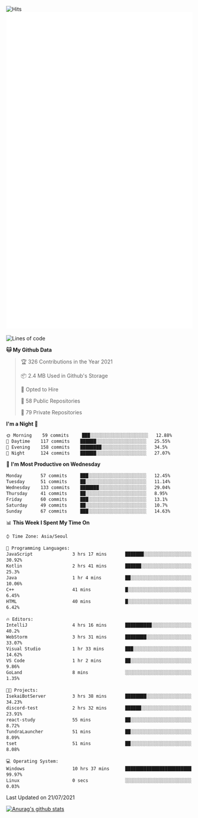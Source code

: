 ![Hits](https://hits.seeyoufarm.com/api/count/incr/badge.svg?url=https%3A%2F%2Fgithub.com%2Fkokose1234&count_bg=%2379C83D&title_bg=%23555555&icon=apple.svg&icon_color=%23E7E7E7&title=hits&edge_flat=false)
<br/>
![Metrics](https://github.com/kokose1234/kokose1234/blob/main/github-metrics.svg)

<!--START_SECTION:waka-->
![Lines of code](https://img.shields.io/badge/From%20Hello%20World%20I%27ve%20Written-12.6%20million%20lines%20of%20code-blue)

**🐱 My Github Data** 

> 🏆 326 Contributions in the Year 2021
 > 
> 📦 2.4 MB Used in Github's Storage 
 > 
> 💼 Opted to Hire
 > 
> 📜 58 Public Repositories 
 > 
> 🔑 79 Private Repositories  
 > 
**I'm a Night 🦉** 

```text
🌞 Morning    59 commits     ███░░░░░░░░░░░░░░░░░░░░░░   12.88% 
🌆 Daytime    117 commits    ██████░░░░░░░░░░░░░░░░░░░   25.55% 
🌃 Evening    158 commits    ████████░░░░░░░░░░░░░░░░░   34.5% 
🌙 Night      124 commits    ██████░░░░░░░░░░░░░░░░░░░   27.07%

```
📅 **I'm Most Productive on Wednesday** 

```text
Monday       57 commits     ███░░░░░░░░░░░░░░░░░░░░░░   12.45% 
Tuesday      51 commits     ██░░░░░░░░░░░░░░░░░░░░░░░   11.14% 
Wednesday    133 commits    ███████░░░░░░░░░░░░░░░░░░   29.04% 
Thursday     41 commits     ██░░░░░░░░░░░░░░░░░░░░░░░   8.95% 
Friday       60 commits     ███░░░░░░░░░░░░░░░░░░░░░░   13.1% 
Saturday     49 commits     ██░░░░░░░░░░░░░░░░░░░░░░░   10.7% 
Sunday       67 commits     ███░░░░░░░░░░░░░░░░░░░░░░   14.63%

```


📊 **This Week I Spent My Time On** 

```text
⌚︎ Time Zone: Asia/Seoul

💬 Programming Languages: 
JavaScript               3 hrs 17 mins       ███████░░░░░░░░░░░░░░░░░░   30.92% 
Kotlin                   2 hrs 41 mins       ██████░░░░░░░░░░░░░░░░░░░   25.3% 
Java                     1 hr 4 mins         ██░░░░░░░░░░░░░░░░░░░░░░░   10.06% 
C++                      41 mins             █░░░░░░░░░░░░░░░░░░░░░░░░   6.45% 
HTML                     40 mins             █░░░░░░░░░░░░░░░░░░░░░░░░   6.42%

🔥 Editors: 
IntelliJ                 4 hrs 16 mins       ██████████░░░░░░░░░░░░░░░   40.2% 
WebStorm                 3 hrs 31 mins       ████████░░░░░░░░░░░░░░░░░   33.07% 
Visual Studio            1 hr 33 mins        ███░░░░░░░░░░░░░░░░░░░░░░   14.62% 
VS Code                  1 hr 2 mins         ██░░░░░░░░░░░░░░░░░░░░░░░   9.86% 
GoLand                   8 mins              ░░░░░░░░░░░░░░░░░░░░░░░░░   1.35%

🐱‍💻 Projects: 
IsekaiBotServer          3 hrs 38 mins       ████████░░░░░░░░░░░░░░░░░   34.23% 
discord-test             2 hrs 32 mins       ██████░░░░░░░░░░░░░░░░░░░   23.91% 
react-study              55 mins             ██░░░░░░░░░░░░░░░░░░░░░░░   8.72% 
TundraLauncher           51 mins             ██░░░░░░░░░░░░░░░░░░░░░░░   8.09% 
tset                     51 mins             ██░░░░░░░░░░░░░░░░░░░░░░░   8.08%

💻 Operating System: 
Windows                  10 hrs 37 mins      █████████████████████████   99.97% 
Linux                    0 secs              ░░░░░░░░░░░░░░░░░░░░░░░░░   0.03%

```


 Last Updated on 21/07/2021
<!--END_SECTION:waka-->

[![Anurag's github stats](https://github-readme-stats.vercel.app/api?username=kokose1234&theme=dracula)](https://github.com/anuraghazra/github-readme-stats)



	
